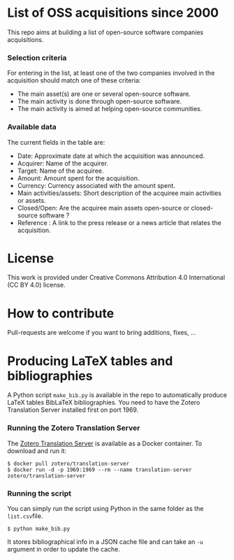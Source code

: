 # List of OSS acquisitions since 2000

This repo aims at building a list of open-source software companies acquisitions.


### Selection criteria
For entering in the list, at least one of the two companies involved in the acquisition should match one of these criteria:
- The main asset(s) are one or several open-source software.
- The main activity is done through open-source software.
- The main activity is aimed at helping open-source communities.

### Available data
The current fields in the table are:
- Date: Approximate date at which the acquisition was announced.
- Acquirer: Name of the acquirer.
- Target: Name of the acquiree.
- Amount: Amount spent for the acquisition.
- Currency: Currency associated with the amount spent.
- Main activities/assets: Short description of the acquiree main activities or assets.
- Closed/Open: Are the acquiree main assets open-source or closed-source software ?
- Reference : A link to the press release or a news article that relates the acquisition.

# License

This work is provided under Creative Commons Attribution 4.0 International (CC BY 4.0) license.

# How to contribute

Pull-requests are welcome if you want to bring additions, fixes, ...

# Producing LaTeX tables and bibliographies

A Python script ``make_bib.py`` is available in the repo to automatically produce LaTeX tables BibLaTeX bibliographies.
You need to have the Zotero Translation Server installed first on port 1969.

### Running the Zotero Translation Server
The [Zotero Translation Server](https://github.com/zotero/translation-server) is available as a Docker container. To download and run it:

    $ docker pull zotero/translation-server
    $ docker run -d -p 1969:1969 --rm --name translation-server zotero/translation-server
    
### Running the script
You can simply run the script using Python in the same folder as the ``list.csv``file.
    
    $ python make_bib.py

It stores bibliographical info in a JSON cache file and can take an ``-u`` argument in order to update the cache.
